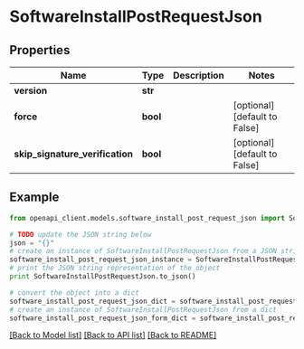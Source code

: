 # SoftwareInstallPostRequestJson


## Properties

Name | Type | Description | Notes
------------ | ------------- | ------------- | -------------
**version** | **str** |  | 
**force** | **bool** |  | [optional] [default to False]
**skip_signature_verification** | **bool** |  | [optional] [default to False]

## Example

```python
from openapi_client.models.software_install_post_request_json import SoftwareInstallPostRequestJson

# TODO update the JSON string below
json = "{}"
# create an instance of SoftwareInstallPostRequestJson from a JSON string
software_install_post_request_json_instance = SoftwareInstallPostRequestJson.from_json(json)
# print the JSON string representation of the object
print SoftwareInstallPostRequestJson.to_json()

# convert the object into a dict
software_install_post_request_json_dict = software_install_post_request_json_instance.to_dict()
# create an instance of SoftwareInstallPostRequestJson from a dict
software_install_post_request_json_form_dict = software_install_post_request_json.from_dict(software_install_post_request_json_dict)
```
[[Back to Model list]](../README.md#documentation-for-models) [[Back to API list]](../README.md#documentation-for-api-endpoints) [[Back to README]](../README.md)


